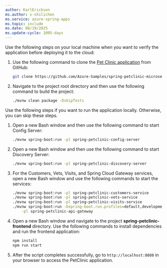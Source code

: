 ```yaml
---
author: KarlErickson
ms.author: v-shilichen
ms.service: azure-spring-apps
ms.topic: include
ms.date: 08/19/2025
ms.update-cycle: 1095-days
---
```


<!--
For clarity of structure, a separate markdown file is used to describe how to prepare project for enterprise plan locally.

[!INCLUDE [prepare-spring-project-enterprise-plan](prepare-spring-project-enterprise-plan.md)]

-->

Use the following steps on your local machine when you want to verify the application before deploying it to the cloud:

1. Use the following command to clone the [Pet Clinic application](https://github.com/Azure-Samples/spring-petclinic-microservices.git) from GitHub:

   ```bash
   git clone https://github.com/Azure-Samples/spring-petclinic-microservices.git
   ```

1. Navigate to the project root directory and then use the following command to build the project:

   ```bash
   ./mvnw clean package -DskipTests
   ```

Use the following steps if you want to run the application locally. Otherwise, you can skip these steps.

1. Open a new Bash window and then use the following command to start Config Server:

   ```bash
   ./mvnw spring-boot:run -pl spring-petclinic-config-server
   ```

1. Open a new Bash window and then use the following command to start Discovery Server:

   ```bash
   ./mvnw spring-boot:run -pl spring-petclinic-discovery-server
   ```

1. For the Customers, Vets, Visits, and Spring Cloud Gateway services, open a new Bash window and use the following commands to start the services:

   ```bash
   ./mvnw spring-boot:run -pl spring-petclinic-customers-service
   ./mvnw spring-boot:run -pl spring-petclinic-vets-service
   ./mvnw spring-boot:run -pl spring-petclinic-visits-service
   ./mvnw spring-boot:run -Dspring-boot.run.profiles=default,development \
       -pl spring-petclinic-api-gateway
   ```

1. Open a new Bash window and navigate to the project **spring-petclinic-frontend** directory. Use the following commands to install dependencies and run the frontend application:

   ```bash
   npm install
   npm run start
   ````

1. After the script completes successfully, go to `http://localhost:8080` in your browser to access the PetClinic application.
